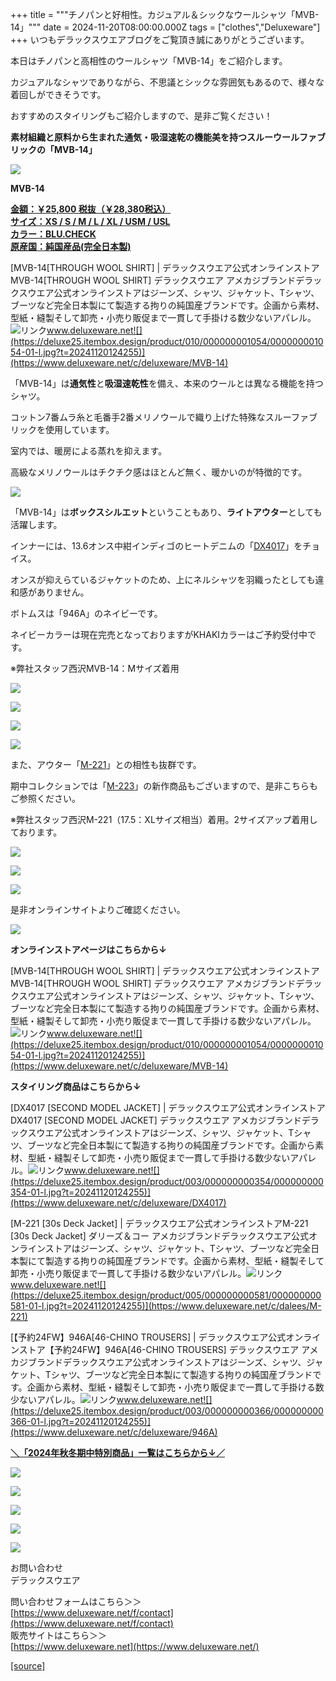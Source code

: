 +++
title = """チノパンと好相性。カジュアル＆シックなウールシャツ「MVB-14」"""
date = 2024-11-20T08:00:00.000Z
tags = ["clothes","Deluxeware"]
+++
いつもデラックスウエアブログをご覧頂き誠にありがとうございます。

本日はチノパンと高相性のウールシャツ「MVB-14」をご紹介します。

カジュアルなシャツでありながら、不思議とシックな雰囲気もあるので、様々な着回しができそうです。

おすすめのスタイリングもご紹介しますので、是非ご覧ください！

**素材組織と原料から生まれた通気・吸湿速乾の機能美を持つスルーウールファブリックの「MVB-14」**

**[![](https://stat.ameba.jp/user_images/20241120/16/deluxeware/d2/7f/j/o1199159815512250834.jpg)](https://stat.ameba.jp/user_images/20241120/16/deluxeware/d2/7f/j/o1199159815512250834.jpg)**

**MVB-14**

**[金額：￥25,800 税抜（￥28,380税込）](https://www.deluxeware.net/c/deluxeware/MVB-14)  
[サイズ：XS / S / M / L / XL / USM / USL](https://www.deluxeware.net/c/deluxeware/MVB-14)  
[カラー：BLU.CHECK](https://www.deluxeware.net/c/deluxeware/MVB-14)  
[原産国：純国産品(完全日本製)](https://www.deluxeware.net/c/deluxeware/MVB-14)**

[MVB-14\[THROUGH WOOL SHIRT\] | デラックスウエア公式オンラインストアMVB-14\[THROUGH WOOL SHIRT\] デラックスウエア アメカジブランドデラックスウエア公式オンラインストアはジーンズ、シャツ、ジャケット、Tシャツ、ブーツなど完全日本製にて製造する拘りの純国産ブランドです。企画から素材、型紙・縫製そして卸売・小売り販促まで一貫して手掛ける数少ないアパレル。![リンク](https://c.stat100.ameba.jp/ameblo/symbols/v3.20.0/svg/gray/editor_link.svg)www.deluxeware.net![](https://deluxe25.itembox.design/product/010/000000001054/000000001054-01-l.jpg?t=20241120124255)](https://www.deluxeware.net/c/deluxeware/MVB-14)

「MVB-14」は**通気性**と**吸湿速乾性**を備え、本来のウールとは異なる機能を持つシャツ。

コットン7番ムラ糸と毛番手2番メリノウールで織り上げた特殊なスルーファブリックを使用しています。

室内では、暖房による蒸れを抑えます。

高級なメリノウールはチクチク感はほとんど無く、暖かいのが特徴的です。

  
![](https://deluxe25.itembox.design/product/010/000000001054/000000001054-03-l.jpg?t=20241120124255)

「MVB-14」は**ボックスシルエット**ということもあり、**ライトアウター**としても活躍します。

インナーには、13.6オンス中紺インディゴのヒートデニムの「[DX4017](https://www.deluxeware.net/c/deluxeware/DX4017)」をチョイス。

オンスが抑えらているジャケットのため、上にネルシャツを羽織ったとしても違和感がありません。

ボトムスは「946A」のネイビーです。

ネイビーカラーは現在完売となっておりますがKHAKIカラーはご予約受付中です。

※弊社スタッフ西沢MVB-14：Mサイズ着用

[![](https://stat.ameba.jp/user_images/20241120/16/deluxeware/47/70/j/o1199159815512250836.jpg)](https://stat.ameba.jp/user_images/20241120/16/deluxeware/47/70/j/o1199159815512250836.jpg)

[![](https://stat.ameba.jp/user_images/20241120/16/deluxeware/ed/d4/j/o1199159815512250842.jpg)](https://stat.ameba.jp/user_images/20241120/16/deluxeware/ed/d4/j/o1199159815512250842.jpg)

[![](https://stat.ameba.jp/user_images/20241120/16/deluxeware/6f/ff/j/o1199159815512250840.jpg)](https://stat.ameba.jp/user_images/20241120/16/deluxeware/6f/ff/j/o1199159815512250840.jpg)

[![](https://stat.ameba.jp/user_images/20241120/16/deluxeware/d7/e3/j/o1199159815512250853.jpg)](https://stat.ameba.jp/user_images/20241120/16/deluxeware/d7/e3/j/o1199159815512250853.jpg)

また、アウター「[M-221](https://www.deluxeware.net/c/dalees/M-221)」との相性も抜群です。

期中コレクションでは「[M-223](https://www.deluxeware.net/c/2024FWreserveall2/M-223)」の新作商品もございますので、是非こちらもご参照ください。

※弊社スタッフ西沢M-221（17.5：XLサイズ相当）着用。2サイズアップ着用しております。

[![](https://stat.ameba.jp/user_images/20241120/16/deluxeware/6b/0b/j/o1199159815512250847.jpg)](https://stat.ameba.jp/user_images/20241120/16/deluxeware/6b/0b/j/o1199159815512250847.jpg)

[![](https://stat.ameba.jp/user_images/20241120/16/deluxeware/ba/12/j/o1199159815512250851.jpg)](https://stat.ameba.jp/user_images/20241120/16/deluxeware/ba/12/j/o1199159815512250851.jpg)

[![](https://stat.ameba.jp/user_images/20241120/16/deluxeware/b8/05/j/o1199159815512250848.jpg)](https://stat.ameba.jp/user_images/20241120/16/deluxeware/b8/05/j/o1199159815512250848.jpg)

是非オンラインサイトよりご確認ください。

![](https://deluxe25.itembox.design/product/010/000000001054/000000001054-02-l.jpg?t=20241120124255)

**オンラインストアページはこちらから↓**

[MVB-14\[THROUGH WOOL SHIRT\] | デラックスウエア公式オンラインストアMVB-14\[THROUGH WOOL SHIRT\] デラックスウエア アメカジブランドデラックスウエア公式オンラインストアはジーンズ、シャツ、ジャケット、Tシャツ、ブーツなど完全日本製にて製造する拘りの純国産ブランドです。企画から素材、型紙・縫製そして卸売・小売り販促まで一貫して手掛ける数少ないアパレル。![リンク](https://c.stat100.ameba.jp/ameblo/symbols/v3.20.0/svg/gray/editor_link.svg)www.deluxeware.net![](https://deluxe25.itembox.design/product/010/000000001054/000000001054-01-l.jpg?t=20241120124255)](https://www.deluxeware.net/c/deluxeware/MVB-14)

**スタイリング商品はこちらから↓**

[DX4017 \[SECOND MODEL JACKET\] | デラックスウエア公式オンラインストアDX4017 \[SECOND MODEL JACKET\] デラックスウエア アメカジブランドデラックスウエア公式オンラインストアはジーンズ、シャツ、ジャケット、Tシャツ、ブーツなど完全日本製にて製造する拘りの純国産ブランドです。企画から素材、型紙・縫製そして卸売・小売り販促まで一貫して手掛ける数少ないアパレル。![リンク](https://c.stat100.ameba.jp/ameblo/symbols/v3.20.0/svg/gray/editor_link.svg)www.deluxeware.net![](https://deluxe25.itembox.design/product/003/000000000354/000000000354-01-l.jpg?t=20241120124255)](https://www.deluxeware.net/c/deluxeware/DX4017)

[M-221 \[30s Deck Jacket\] | デラックスウエア公式オンラインストアM-221 \[30s Deck Jacket\] ダリーズ＆コー アメカジブランドデラックスウエア公式オンラインストアはジーンズ、シャツ、ジャケット、Tシャツ、ブーツなど完全日本製にて製造する拘りの純国産ブランドです。企画から素材、型紙・縫製そして卸売・小売り販促まで一貫して手掛ける数少ないアパレル。![リンク](https://c.stat100.ameba.jp/ameblo/symbols/v3.20.0/svg/gray/editor_link.svg)www.deluxeware.net![](https://deluxe25.itembox.design/product/005/000000000581/000000000581-01-l.jpg?t=20241120124255)](https://www.deluxeware.net/c/dalees/M-221)

[【予約24FW】946A\[46-CHINO TROUSERS\] | デラックスウエア公式オンラインストア【予約24FW】946A\[46-CHINO TROUSERS\] デラックスウエア アメカジブランドデラックスウエア公式オンラインストアはジーンズ、シャツ、ジャケット、Tシャツ、ブーツなど完全日本製にて製造する拘りの純国産ブランドです。企画から素材、型紙・縫製そして卸売・小売り販促まで一貫して手掛ける数少ないアパレル。![リンク](https://c.stat100.ameba.jp/ameblo/symbols/v3.20.0/svg/gray/editor_link.svg)www.deluxeware.net![](https://deluxe25.itembox.design/product/003/000000000366/000000000366-01-l.jpg?t=20241120124255)](https://www.deluxeware.net/c/deluxeware/946A)

[**＼「2024年秋冬期中特別商品」一覧はこちらから↓／**](https://www.deluxeware.net/c/2024FWreserveall2)

[![](https://stat.ameba.jp/user_images/20241116/15/deluxeware/da/96/j/o0800080015510646428.jpg?caw=800)](https://www.deluxeware.net/c/2024FWreserveall2)

[![](https://stat.ameba.jp/user_images/20241116/16/deluxeware/4a/05/j/o1200050015510661447.jpg?caw=800)](https://www.deluxeware.net/c/deluxeware/D-26)

[![](https://stat.ameba.jp/user_images/20240315/15/deluxeware/04/7f/j/o0800026015413271803.jpg?caw=800)](https://www.instagram.com/deluxeware/?hl=ja)

[![](https://stat.ameba.jp/user_images/20220415/12/deluxeware/3b/ce/j/o0800026015103175481.jpg?caw=800)](https://www.deluxeware.net/f/headstore)

[![](https://stat.ameba.jp/user_images/20220415/12/deluxeware/d7/c6/j/o0800026015103175487.jpg?caw=800)](https://www.deluxeware.net/)

お問い合わせ  
デラックスウエア

問い合わせフォームはこちら＞＞  
[https://www.deluxeware.net/f/contact](https://www.deluxeware.net/f/contact)  
販売サイトはこちら＞＞  
[https://www.deluxeware.net](https://www.deluxeware.net/)

[[source]](https://ameblo.jp/deluxeware/entry-12875725391.html)
